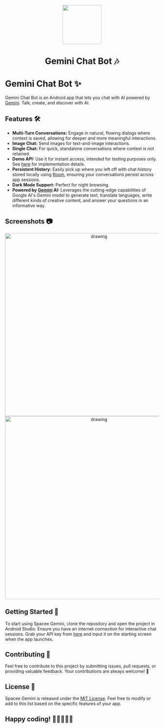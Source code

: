 <div align="center">
    <img src="assets/app_logo.jpg" width="128" height="128" style="display: block; margin: 0 auto"/>
    <h1> Gemini Chat Bot 🎶 </h1>
<!--     <p> A fully functional Android quiz game featuring audio challenges, leaderboards, and multiple categories.</p> -->
</div>

# Gemini Chat Bot ✨
Gemini Chat Bot is an Android app that lets you chat with AI powered by [Gemini](https://deepmind.google/technologies/gemini/#introduction). Talk, create, and discover with AI.

## Features 🛠️
- <b>Multi-Turn Conversations:</b> Engage in natural, flowing dialogs where context is saved, allowing for deeper and more meaningful interactions.
- <b>Image Chat:</b> Send images for text-and-image interactions.
- <b>Single Chat:</b> For quick, standalone conversations where context is not retained.
- <b>Demo API:</b> Use it for instant access, intended for testing purposes only. See [here](https://github.com/spongycode/spacee-gemini-server) for implementation details.
- <b>Persistent History:</b> Easily pick up where you left off with chat history stored locally using [Room](https://developer.android.com/jetpack/androidx/releases/room), ensuring your conversations persist across app sessions.
- <b>Dark Mode Support:</b> Perfect for night browsing. 
- <b>Powered by [Gemini](https://deepmind.google/technologies/gemini/#introduction) AI:</b> Leverages the cutting-edge capabilities of Google AI's Gemini model to generate text, translate languages, write different kinds of creative content, and answer your questions in an informative way.

## Screenshots 📷
<p align="center">  
<img src="assets/pic_1.png" alt="drawing" width="600" />
<img src="assets/pic_2.png" alt="drawing" width="600" />
</p>


<!-- ## Video Preview 📹
 [![Video Preview]()](https://github.com/spongycode/song-quest/assets/65273165/08f1f156-683c-49bd-9451-53132774e2b9) -->

## Getting Started 🚀
To start using Spacee Gemini, clone the repository and open the project in Android Studio. Ensure you have an internet connection for interactive chat sessions.
Grab your API key from [here](https://ai.google.dev/tutorials/android_quickstart#set-up-project) and input it on the starting screen when the app launches.

## Contributing 🤝
Feel free to contribute to this project by submitting issues, pull requests, or providing valuable feedback. Your contributions are always welcome! 🙌

## License 📄
Spacee Gemini is released under the [MIT License](https://opensource.org/licenses/MIT). Feel free to modify or add to this list based on the specific features of your app.

## Happy coding! 🎉👩‍💻👨‍💻
